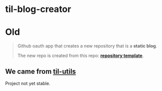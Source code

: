 til-blog-creator
================

# Old

>Github oauth app that creates a new repository that is a **static blog**.
>
>The new repo is created from this repo: **[repository template](https://github.com/carmon/til-template)**.

## We came from [til-utils](https://github.com/carmon/til-utils)

Project not yet stable.